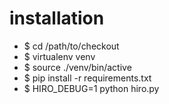 
# installation
  - $ cd /path/to/checkout
  - $ virtualenv venv
  - $ source ./venv/bin/active
  - $ pip install -r requirements.txt
  - $ HIRO_DEBUG=1 python hiro.py
